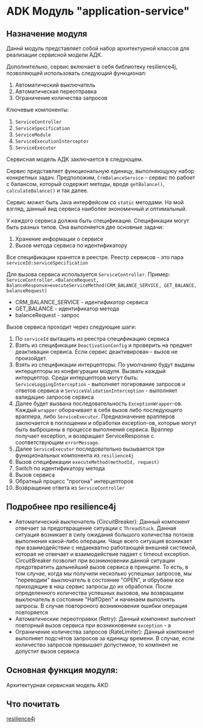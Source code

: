 # ADK Модуль "application-service"

## Назначение модуля
Даннй модуль представляет собой набор архитектурной классов для реализации сервисной модели АДК.

Дополнительно, сервис включает в себя библиотеку resilience4j, позволяющей использовать следующий функционал:

1. Автоматический выключатель
2. Автоматическая переотправка
3. Ограничение количества запросов
 
Ключевые компоненты:

1. `ServiceController`
2. `ServiceSpecification`
3. `ServiceModule`
4. `ServiceExecutionInterceptor`
5. `ServiceExecutor`

Сервисная модель АДК заключается в следующем.

Сервис представляет функциональную единицу, выполняющуюу набор конкретных задач.
Предположим, `CrmBalanceService` - сервис по рабоет с балансом, который содержит методы, вроде `getBalance()`, `calculateBalance()` и так далее.

Сервис может быть Java интерфейсом со `static` методами. На мой взгляд, данный вид сервиса наиболее экономичный и оптимальный.

У каждого сервиса должна быть спецификация. Спецификации могут быть разных типов. Она выполняется две основные задачи:

1. Хранение информации о сервисе
2. Вызов метода сервиса по идентификатору

Все спецификации хранятся в реестре. Реестр сервисов - это пара `serviceId:serviceSpecification`

Для вызова сервиса используется `ServiceController`.
Пример: `ServiceController.<BalanceRequest, BalanceResponse>executeServiceMethod(CRM_BALANCE_SERVICE, GET_BALANCE, balanceRequest)`
* CRM_BALANCE_SERVICE - идентификатор сервиса
* GET_BALANCE - идентификатор метода
* balanceRequest - запрос

Вызов сервиса проходит через следующие шаги:
1. По `serviceId` вытащить из реестра спецификацию сервиса
2. Взять из спецификации `DeactivationConfig` и проверить на предмет деактивации сервиса.
Если сервис деактивирован - вызов не произойдет.
3. Взять из спецификации интерцепторы. По умолчанию будут выданы интерцепторы из конфигурации модуля. Вызвать каждый интерцептор. Среди интерцепторв могут быть: 
 `ServiceLoggingInterception` - выполняет логирование запросов и ответов сервиса 
 и `ServiceValidationInterception` - выполняет валидацию запросов сервиса
 4. Далее будет вызвана последовательность `ExceptionWrapper`-ов. Каждый `wrapper` оборачивает в себя вызов либо последующего враппера, либо `ServiceExecutor`. Предназначение врапперов заключается в поглощении и обработки exception-ов, которые могут быть выброшены в процессе выполнения сервиса. Враппер получает exception, и возвращает ServiceResponse с соответствующим `errorMessage`.
 5. Далее `ServiceExecutor` последовательно вызывается три функциональных компонента из `resilience4j`
 6. Вызов спецификации `executeMethod(methodId, request)`
 7. Switch по идентификатору метода
 8. Вызов сервиса
 9. Обратный процесс "прогона" интерцепторов
 10. Возвращение ответа из `ServiceController`

## Подробнее про resilience4j

* Автоматический выключатель (CircuitBreaker):
Данный компонент отвечает за предотвращение ситуации с `ThreadStuck`. Данная ситуация возникает в силу ожидания большого количества потоков выполнения какой-либо операции. Чаще всего ситуация возникает при взаимодействии с недаекватно работающей внешней системой, которая не отвечает и взаимодействие падает с timeout exception. CircuitBreaker позволит при возникновении данной ситуации предотвратить дальнейший вызов сервиса в принципе. То есть, в том случае, когда мы получили несколько успешных запросов, мы "переводим" выключатель в состояние "OPEN", и обрубаем все приходящие в наш сервис запросы до их обработки. После определенного количества успешных вызовов, мы возвращаем выключатель в состояние "HalfOpen" и начинаем выполнять запросы. В случае повтороного возникновения ошибки операция повторяется
* Автоматические переотправки (Retry):
Данный компонент выполнит повторный вызов сервиса при возникновении `exception` - а
* Ограничение количества запросов (RateLimiter):
Данный компонент выполняет подсчётов запросов за единицу времени. В случае, если количество запросов превышает допустимое, то компнент не допустит вызов сервиса

## Основная функция модуля:
Архитектурная сервисная модель AKD 


## Что почитать
[resilience4j](https://github.com/resilience4j/resilience4j)

